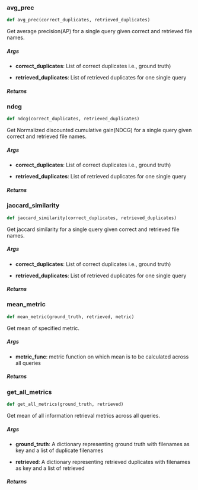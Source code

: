 ### avg\_prec
```python
def avg_prec(correct_duplicates, retrieved_duplicates)
```
Get average precision(AP) for a single query given correct and retrieved file names.


##### Args
* **correct_duplicates**: List of correct duplicates i.e., ground truth)

* **retrieved_duplicates**: List of retrieved duplicates for one single query

##### Returns

### ndcg
```python
def ndcg(correct_duplicates, retrieved_duplicates)
```
Get Normalized discounted cumulative gain(NDCG) for a single query given correct and retrieved file names.


##### Args
* **correct_duplicates**: List of correct duplicates i.e., ground truth)

* **retrieved_duplicates**: List of retrieved duplicates for one single query

##### Returns

### jaccard\_similarity
```python
def jaccard_similarity(correct_duplicates, retrieved_duplicates)
```
Get jaccard similarity for a single query given correct and retrieved file names.


##### Args
* **correct_duplicates**: List of correct duplicates i.e., ground truth)

* **retrieved_duplicates**: List of retrieved duplicates for one single query

##### Returns

### mean\_metric
```python
def mean_metric(ground_truth, retrieved, metric)
```
Get mean of specified metric.


##### Args
* **metric_func**: metric function on which mean is to be calculated across all queries

##### Returns

### get\_all\_metrics
```python
def get_all_metrics(ground_truth, retrieved)
```
Get mean of all information retrieval metrics across all queries.


##### Args
* **ground_truth**: A dictionary representing ground truth with filenames as key and a list of duplicate filenames

* **retrieved**: A dictionary representing retrieved duplicates with filenames as key and a list of retrieved

##### Returns

